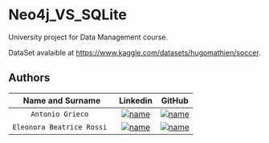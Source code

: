 # Neo4j_VS_SQLite

University project for Data Management course.

DataSet avalaible at https://www.kaggle.com/datasets/hugomathien/soccer.

## Authors


| **Name and Surname** | **Linkedin** | **GitHub** |
|:--------------------:| :---: | :---: |
|  `Antonio Grieco `   | [![name](https://github.com/nardoz-dev/projectName/blob/main/docs/sharedpictures/LogoIn.png)](https://www.linkedin.com/in/AntonioGrieco96) | [![name](https://github.com/nardoz-dev/projectName/blob/main/docs/sharedpictures/GitHubLogo.png)](https://github.com/AGrieco96) |
| `Eleonora Beatrice Rossi ` | [![name](https://github.com/nardoz-dev/projectName/blob/main/docs/sharedpictures/LogoIn.png)](https://www.linkedin.com/in/eleonora-beatrice-rossi-726454206/) | [![name](https://github.com/nardoz-dev/projectName/blob/main/docs/sharedpictures/GitHubLogo.png)]() |
